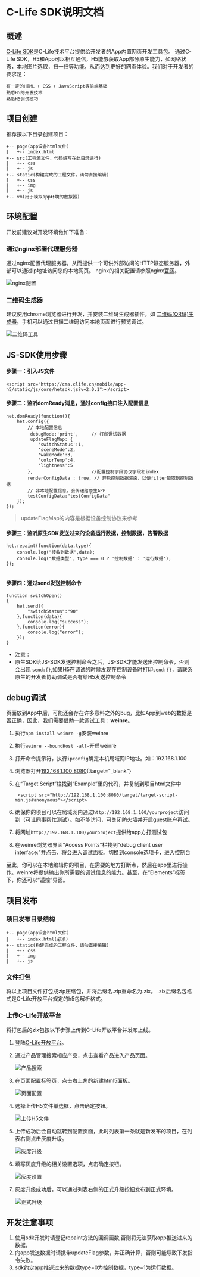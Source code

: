 # C-Life SDK说明文档

## 概述
[C-Life SDK](./H5SDK.html)是C-Life技术平台提供给开发者的App内置网页开发工具包。
通过C-Life SDK，H5和App可以相互通信，H5能够获取App部分原生能力，如网络状态，本地图片选取，扫一扫等功能，从而达到更好的网页体验。我们对于开发者的要求是：

    有一定的HTML + CSS + JavaScript等前端基础
    熟悉H5的开发技术
    熟悉H5调试技巧 

## 项目创建
推荐按以下目录创建项目：

    +-- page(app设备html文件)
    |   +-- index.html
    +-- src(工程源文件，代码编写在此目录进行)
    |   +-- css
    |   +-- js
    +-- static(构建完成的工程文件，请勿直接编辑)
    |   +-- css
    |   +-- img
    |   +-- js
    +-- vm(用于模拟app环境的虚拟器)

## 环境配置
开发前建议对开发环境做如下准备：

### 通过nginx部署代理服务器

通过nginx配置代理服务器，从而提供一个可供外部访问的HTTP静态服务器，外部可以通过ip地址访问您的本地网页。
nginx的相关配置请参照nginx[官网](http://nginx.org/en/)。

![nginx配置](/assets/H5/nginx.png)

### 二维码生成器

建议使用chrome浏览器进行开发，并安装二维码生成器插件，如 [二维码(QR码)生成器](https://chrome.google.com/webstore/detail/%E4%BA%8C%E7%BB%B4%E7%A0%81qr%E7%A0%81%E7%94%9F%E6%88%90%E5%99%A8qr-code-generato/pflgjjogbmmcmfhfcnlohagkablhbpmg)，手机可以通过扫描二维码访问本地页面进行预览调试。

![二维码工具](/assets/H5/QR_code.png)
    
## JS-SDK使用步骤

#### 步骤一：引入JS文件

`<script src="https://cms.clife.cn/mobile/app-h5/static/js/core/hetsdk.js?v=2.0.1"></script>`


#### 步骤二：监听domReady消息，通过config接口注入配置信息


```
het.domReady(function(){
	het.config({
		// 本地配置信息
		 debugMode:'print',     // 打印调试数据
		 updateFlagMap: {
            'switchStatus':1,
            'sceneMode':2,
            'wakeMode':3,
            'colorTemp':4,
            'lightness':5
        },                      //配置控制字段协议字段和index
		renderConfigData : true, // 开启控制数据渲染，以便filter能取到控制数据
		// 非本地配置信息，会传递给原生APP
		testConfigData:"testConfigData"
	});
});

```

> updateFlagMap的内容是根据设备控制协议来参考


#### 步骤三：监听原生SDK发送过来的设备运行数据，控制数据，告警数据

```
het.repaint(function(data,type){
	console.log("接收到数据",data);
	console.log("数据类型", type === 0 ? '控制数据' : '运行数据');
});


```

#### 步骤四：通过send发送控制命令

```
function switchOpen()
{
	het.send({
		"switchStatus":"90"
	},function(data){
		console.log("success");
	},function(error){
		console.log("error");
	});
}

```

* 注意：
* 原生SDK给JS-SDK发送控制命令之后，JS-SDK才能发送出控制命令，否则会出现 `send:{}`,如果H5在调试的时候发现在控制设备时打印`send:{}`，请联系原生的开发者协助调试是否有给H5发送控制命令

## debug调试 
页面放到App中后，可能还会存在许多意料之外的bug，比如App到web的数据是否正确，因此，我们需要借助一款调试工具：**weinre**。

1. 执行`npm install weinre -g`安装weinre

2. 执行`weinre --boundHost -all-`开启weinre

3. 打开命令提示符，执行`ipconfig`确定本机局域网IP地址。如：192.168.1.100

4. 浏览器打开[192.168.1.100:8080](http://127.0.0.1:8080){:target="_blank"}

5. 在“Target Script”栏找到“Example”里的代码，并复制到项目html文件中

        <script src="http://192.168.1.100:8080/target/target-script-min.js#anonymous"></script>

6. 确保你的项目可以在局域网内通过`http://192.168.1.100/yourproject`访问到（可让同事帮忙测试）。如不能访问，可关闭防火墙并开启guest账户再试。

7. 将网址`http://192.168.1.100/yourproject`提供给app方打测试包

8. 在weinre浏览器界面“Access Points”栏找到“debug client user interface:”并点击，将会进入调试面板。切换到console选项卡，进入控制台

至此，你可以在本地编辑你的项目，在需要的地方打断点，然后在app里进行操作。weinre将提供输出你所需要的调试信息的能力。甚至，在“Elements”标签下，你还可以“遥控”界面。

## 项目发布
### 项目发布目录结构

    +-- page(app设备html文件)
    |   +-- index.html(必须)
    +-- static(构建完成的工程文件，请勿直接编辑)
    |   +-- css
    |   +-- img
    |   +-- js

### 文件打包

将以上项目文件打包成zip压缩包，并将后缀名.zip重命名为.zix。
.zix后缀名包格式是C-Life开放平台规定的h5包解析格式。

### 上传C-Life开放平台

将打包后的zix包按以下步骤上传到C-Life开放平台并发布上线。 
    
1. 登陆[C-Life开放平台](https://open.clife.net/#/home)。

2. 通过产品管理搜索相应产品，点击查看产品进入产品页面。

    ![产品搜索](/assets/H5/search.png)

3. 在页面配置标签页，点击右上角的新建html5面板。

    ![页面配置](/assets/H5/config.png)

4. 选择上传H5文件单选框，点击确定按钮。

    ![上传H5文件](/assets/H5/upload.png)

5. 上传成功后会自动跳转到配置页面，此时列表第一条就是新发布的项目，在列表右侧点击灰度升级。

    ![灰度升级](/assets/H5/greyRelease.png)

6. 填写灰度升级的相关设置选项，点击确定按钮。

    ![灰度设置](/assets/H5/setting.png)

7. 灰度升级成功后，可以通过列表右侧的正式升级按钮发布到正式环境。

    ![正式升级](/assets/H5/release.png)


## 开发注意事项

1. 使用sdk开发时请登记repaint方法的回调函数,否则将无法获取app推送过来的数据。
2. 向app发送数据时请携带updateFlag参数，并正确计算，否则可能导致下发指令失败。
3. sdk约定app推送过来的数据type=0为控制数据，type=1为运行数据。








